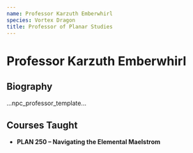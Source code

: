 ```yaml
---
name: Professor Karzuth Emberwhirl
species: Vortex Dragon
title: Professor of Planar Studies
---
```


# Professor Karzuth Emberwhirl

## Biography
...npc_professor_template...

## Courses Taught
- **PLAN 250 – Navigating the Elemental Maelstrom**
